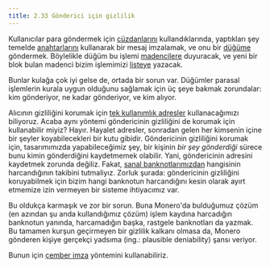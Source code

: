 ```yaml
---
title: 2.33 Gönderici için gizlilik
---
```


Kullanıcılar para göndermek için [cüzdanlarını](2.14_wallets.md)
kullandıklarında, yaptıkları şey temelde [anahtarlarını](2.15_keys.md)
kullanarak bir mesaj imzalamak, ve onu bir [düğüme](2.25_nodes.md)
göndermek.  Böylelikle düğüm bu işlemi [madencilere](2.09_miners.md)
duyuracak, ve yeni bir blok bulan madenci bizim işlemimizi
[listeye](2.11_blockchain.md) yazacak.

Bunlar kulağa çok iyi gelse de, ortada bir sorun var.  Düğümler
parasal işlemlerin kurala uygun olduğunu sağlamak için üç şeye bakmak
zorundalar: kim gönderiyor, ne kadar gönderiyor, ve kim alıyor.

Alıcının gizliliğini korumak için [tek kullanımlık
adresler](2.22_stealth_addresses.md) kullanacağımızı biliyoruz.  Acaba
aynı yöntemi göndericinin gizliliğini de korumak için kullanabilir
miyiz?  Hayır.  Hayalet adresler, sonradan gelen her kimsenin içine
bir şeyler koyabilecekleri bir kutu gibidir.  Göndericinin gizliliğini
korumak için, tasarımımızda yapabileceğimiz şey, bir kişinin *bir şey
gönderdiği* sürece bunu kimin gönderdiğini kaydetmemek olabilir.
Yani, göndericinin adresini kaydetmek zorunda değiliz.  Fakat, [sanal
banknotlarımızdan](2.32_utxos.md) hangisinin harcandığının takibini
tutmaliyız.  Zorluk şurada: göndericinin gizliliğini koruyabilmek için
bizim hangi banknotun harcandığını kesin olarak ayırt etmemize izin
vermeyen bir sisteme ihtiyacımız var.

Bu oldukça karmaşık ve zor bir sorun.  Buna Monero'da bulduğumuz çözüm
(en azından şu anda kullandığımız çözüm) işlem kaydına harcadığın
banknotun yanında, harcamadığın başka, rastgele banknotları da yazmak.
Bu tamamen kurşun geçirmeyen bir gizlilik kalkanı olmasa da, Monero
gönderen kişiye gerçekçi yadsıma (ing.: plausible deniability) şansı
veriyor.

Bunun için [çember imza](2.34_ring_signatures.md) yöntemini
kullanabiliriz.


